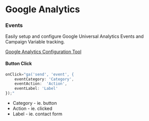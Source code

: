 # Google Analytics #
### Events ###

Easily setup and configure Google Universal Analytics Events and Campaign Variable tracking.

[Google Analytics Configuration Tool](http://gaconfig.com/)

#### Button Click ####
```javascript
onClick="ga('send', 'event', {
    eventCategory: 'Category',
    eventAction:  'Action',
    eventLabel: 'Label'
});"
```

- Category - ie. button
- Action - ie. clicked
- Label - ie. contact form